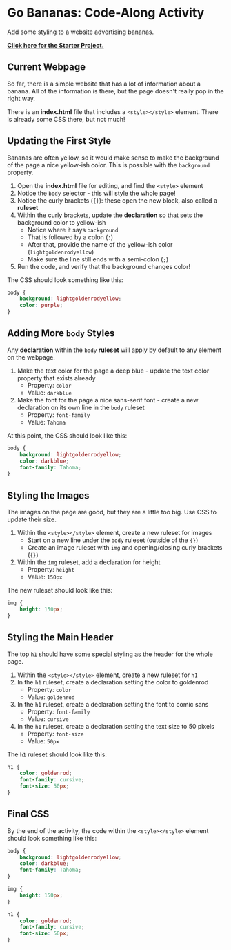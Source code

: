# Go Bananas: Code-Along Activity
Add some styling to a website advertising bananas.

**[Click here for the Starter Project.](https://glitch.com/edit/#!/remix/banana-website)**

## Current Webpage
So far, there is a simple website that has a lot of information about a banana. All of the information is there, but the page doesn't really pop in the right way.

There is an **index.html** file that includes a `<style></style>` element. There is already some CSS there, but not much!

## Updating the First Style
Bananas are often yellow, so it would make sense to make the background of the page a nice yellow-ish color. This is possible with the `background` property.

1. Open the **index.html** file for editing, and find the `<style>` element
1. Notice the `body` selector - this will style the whole page!
1. Notice the curly brackets (`{}`): these open the new block, also called a **ruleset**
1. Within the curly brackets, update the **declaration** so that sets the background color to yellow-ish
    - Notice where it says `background`
    - That is followed by a colon (`:`)
    - After that, provide the name of the yellow-ish color (`lightgoldenrodyellow`)
    - Make sure the line still ends with a semi-colon (`;`)
1. Run the code, and verify that the background changes color!

The CSS should look something like this:

```css
body {
    background: lightgoldenrodyellow;
    color: purple;
}
```

## Adding More `body` Styles
Any **declaration** within the `body` **ruleset** will apply by default to any element on the webpage.

1. Make the text color for the page a deep blue - update the text color property that exists already
	- Property: `color`
	- Value: `darkblue`
1. Make the font for the page a nice sans-serif font - create a new declaration on its own line in the `body` ruleset
	- Property: `font-family`
	- Value: `Tahoma`

At this point, the CSS should look like this:

```css
body {
    background: lightgoldenrodyellow;
    color: darkblue;
    font-family: Tahoma;
}
```

## Styling the Images
The images on the page are good, but they are a little too big. Use CSS to update their size.

1. Within the `<style></style>` element, create a new ruleset for images
	- Start on a new line under the `body` ruleset (outside of the `{}`)
	- Create an image ruleset with `img` and opening/closing curly brackets (`{}`)
1. Within the `img` ruleset, add a declaration for height
	- Property: `height`
	- Value: `150px`

The new ruleset should look like this:

```css
img {
    height: 150px;
}
```

## Styling the Main Header
The top `h1` should have some special styling as the header for the whole page.

1. Within the `<style></style>` element, create a new ruleset for `h1`
1. In the `h1` ruleset, create a declaration setting the color to goldenrod
	- Property: `color`
	- Value: `goldenrod`
1. In the `h1` ruleset, create a declaration setting the font to comic sans
	- Property: `font-family`
	- Value: `cursive`
1. In the `h1` ruleset, create a declaration setting the text size to 50 pixels
	- Property: `font-size`
	- Value: `50px`

The `h1` ruleset should look like this:

```css
h1 {
    color: goldenrod;
    font-family: cursive;
    font-size: 50px;
}
```

## Final CSS
By the end of the activity, the code within the `<style></style>` element should look something like this:

```css
body {
    background: lightgoldenrodyellow;
    color: darkblue;
    font-family: Tahoma;
}

img {
    height: 150px;
}

h1 {
    color: goldenrod;
    font-family: cursive;
    font-size: 50px;
}
```

